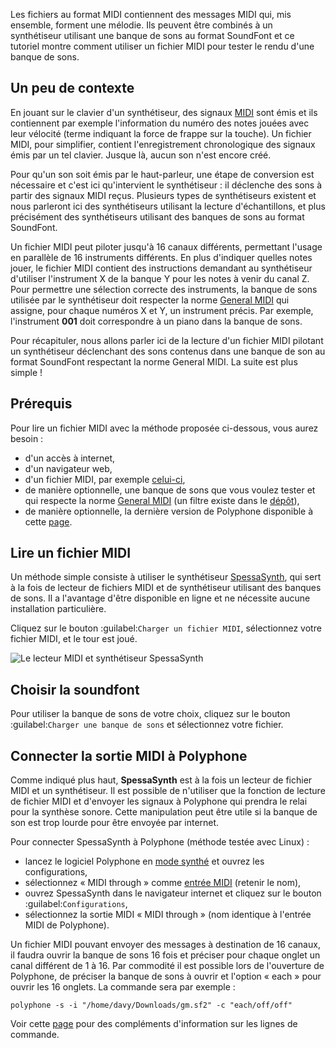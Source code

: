 Les fichiers au format MIDI contiennent des messages MIDI qui, mis ensemble, forment une mélodie. Ils peuvent être combinés à un synthétiseur utilisant une banque de sons au format SoundFont et ce tutoriel montre comment utiliser un fichier MIDI pour tester le rendu d'une banque de sons.

## Un peu de contexte

<div class="too_complicated">
<p>En jouant sur le clavier d'un synthétiseur, des signaux <a href="https://fr.wikipedia.org/wiki/Musical_Instrument_Digital_Interface" target="_blank">MIDI</a> sont émis et ils contiennent par exemple l'information du numéro des notes jouées avec leur vélocité (terme indiquant la force de frappe sur la touche). Un fichier MIDI, pour simplifier, contient l'enregistrement chronologique des signaux émis par un tel clavier. Jusque là, aucun son n'est encore créé.</p>

<p>Pour qu'un son soit émis par le haut-parleur, une étape de conversion est nécessaire et c'est ici qu'intervient le synthétiseur&nbsp;: il déclenche des sons à partir des signaux MIDI reçus. Plusieurs types de synthétiseurs existent et nous parleront ici des synthétiseurs utilisant la lecture d'échantillons, et plus précisément des synthétiseurs utilisant des banques de sons au format SoundFont.</p>

<p>Un fichier MIDI peut piloter jusqu'à 16 canaux différents, permettant l'usage en parallèle de 16 instruments différents. En plus d'indiquer quelles notes jouer, le fichier MIDI contient des instructions demandant au synthétiseur d'utiliser l'instrument X de la banque Y pour les notes à venir du canal Z. Pour permettre une sélection correcte des instruments, la banque de sons utilisée par le synthétiseur doit respecter la norme <a href="https://fr.wikipedia.org/wiki/General_MIDI" target="_blank">General MIDI</a> qui assigne, pour chaque numéros X et Y, un instrument précis. Par exemple, l'instrument <strong>001</strong> doit correspondre à un piano dans la banque de sons.</p>

<p>Pour récapituler, nous allons parler ici de la lecture d'un fichier MIDI pilotant un synthétiseur déclenchant des sons contenus dans une banque de son au format SoundFont respectant la norme General MIDI. La suite est plus simple&nbsp;!</p>
</div>

## Prérequis

Pour lire un fichier MIDI avec la méthode proposée ci-dessous, vous aurez besoin&nbsp;:
- d'un accès à internet,
- d'un navigateur web,
- d'un fichier MIDI, par exemple <a href="files/ff7choco.mid" download>celui-ci</a>,
- de manière optionnelle, une banque de sons que vous voulez tester et qui respecte la norme <a href="https://fr.wikipedia.org/wiki/General_MIDI" target="_blank">General MIDI</a> (un filtre existe dans le [dépôt](soundfonts/midi-standard/gm)),
- de manière optionnelle, la dernière version de Polyphone disponible à cette [page](software).

## Lire un fichier MIDI

Un méthode simple consiste à utiliser le synthétiseur <a href="https://spessasus.github.io/SpessaSynth/" target="_blank">SpessaSynth</a>, qui sert à la fois de lecteur de fichiers MIDI et de synthétiseur utilisant des banques de sons. Il a l'avantage d'être disponible en ligne et ne nécessite aucune installation particulière.

Cliquez sur le bouton :guilabel:`Charger un fichier MIDI`, sélectionnez votre fichier MIDI, et le tour est joué.

![Le lecteur MIDI et synthétiseur SpessaSynth](images/SpessaSynth.jpg "Le lecteur MIDI et synthétiseur SpessaSynth")

## Choisir la soundfont

Pour utiliser la banque de sons de votre choix, cliquez sur le bouton :guilabel:`Charger une banque de sons` et sélectionnez votre fichier.

## Connecter la sortie MIDI à Polyphone

Comme indiqué plus haut, **SpessaSynth** est à la fois un lecteur de fichier MIDI et un synthétiseur. Il est possible de n'utiliser que la fonction de lecture de fichier MIDI et d'envoyer les signaux à Polyphone qui prendra le relai pour la synthèse sonore. Cette manipulation peut être utile si la banque de son est trop lourde pour être envoyée par internet.

Pour connecter SpessaSynth à Polyphone (méthode testée avec Linux)&nbsp;:
- lancez le logiciel Polyphone en [mode synthé](tutorials/use-polyphone-as-a-synthesizer.md) et ouvrez les configurations,
- sélectionnez «&nbsp;MIDI through&nbsp;» comme [entrée MIDI](manual/settings.md#doc_general) (retenir le nom),
- ouvrez SpessaSynth dans le navigateur internet et cliquez sur le bouton :guilabel:`Configurations`,
- sélectionnez la sortie MIDI «&nbsp;MIDI through&nbsp;» (nom identique à l'entrée MIDI de Polyphone).

Un fichier MIDI pouvant envoyer des messages à destination de 16 canaux, il faudra ouvrir la banque de sons 16 fois et préciser pour chaque onglet un canal différent de 1 à 16. Par commodité il est possible lors de l'ouverture de Polyphone, de préciser la banque de sons à ouvrir et l'option «&nbsp;each&nbsp;» pour ouvrir les 16 onglets. La commande sera par exemple&nbsp;:

```
polyphone -s -i "/home/davy/Downloads/gm.sf2" -c "each/off/off"
```

Voir cette [page](manual/annexes/command-line.md) pour des compléments d'information sur les lignes de commande.
